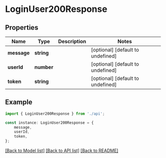 # LoginUser200Response


## Properties

Name | Type | Description | Notes
------------ | ------------- | ------------- | -------------
**message** | **string** |  | [optional] [default to undefined]
**userId** | **number** |  | [optional] [default to undefined]
**token** | **string** |  | [optional] [default to undefined]

## Example

```typescript
import { LoginUser200Response } from './api';

const instance: LoginUser200Response = {
    message,
    userId,
    token,
};
```

[[Back to Model list]](../README.md#documentation-for-models) [[Back to API list]](../README.md#documentation-for-api-endpoints) [[Back to README]](../README.md)
